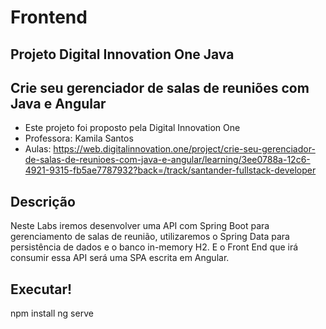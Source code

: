 # Frontend
## Projeto Digital Innovation One Java

## Crie seu gerenciador de salas de reuniões com Java e Angular
- Este projeto foi proposto pela Digital Innovation One
- Professora: Kamila Santos
- Aulas: https://web.digitalinnovation.one/project/crie-seu-gerenciador-de-salas-de-reunioes-com-java-e-angular/learning/3ee0788a-12c6-4921-9315-fb5ae7787932?back=/track/santander-fullstack-developer

## Descrição
Neste Labs iremos desenvolver uma API com Spring Boot para gerenciamento de salas de reunião, utilizaremos o Spring Data para persistência de dados e o banco in-memory H2. E o Front End que irá consumir essa API será uma SPA escrita em Angular.

## Executar!
npm install
ng serve